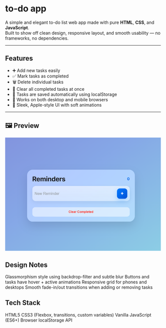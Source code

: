 # to-do app

A simple and elegant to-do list web app made with pure **HTML**, **CSS**, and **JavaScript**.  
Built to show off clean design, responsive layout, and smooth usability — no frameworks, no dependencies.

---

## Features

- ➕ Add new tasks easily  
- ✅ Mark tasks as completed  
- 🗑️ Delete individual tasks  
- 🧹 Clear all completed tasks at once  
- 💾 Tasks are saved automatically using localStorage  
- 📱 Works on both desktop and mobile browsers  
- 🎨 Sleek, Apple-style UI with soft animations  

---

## 🖼️ Preview

![App Screenshot](./screenshot.png)

## Design Notes

Glassmorphism style using backdrop-filter and subtle blur
Buttons and tasks have hover + active animations
Responsive grid for phones and desktops
Smooth fade-in/out transitions when adding or removing tasks

## Tech Stack

HTML5
CSS3 (Flexbox, transitions, custom variables)
Vanilla JavaScript (ES6+)
Browser localStorage API
